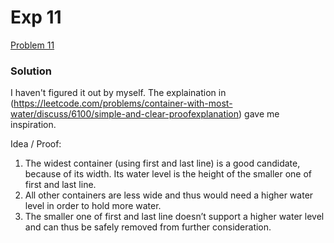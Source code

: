 # Exp 11
[Problem 11](https://leetcode.com/problems/container-with-most-water/description/)

### Solution
I haven't figured it out by myself. The explaination in (https://leetcode.com/problems/container-with-most-water/discuss/6100/simple-and-clear-proofexplanation) gave me inspiration.

Idea / Proof:

1. The widest container (using first and last line) is a good candidate, because of its width. Its water level is the height of the smaller one of first and last line.
2. All other containers are less wide and thus would need a higher water level in order to hold more water.
3. The smaller one of first and last line doesn’t support a higher water level and can thus be safely removed from further consideration.